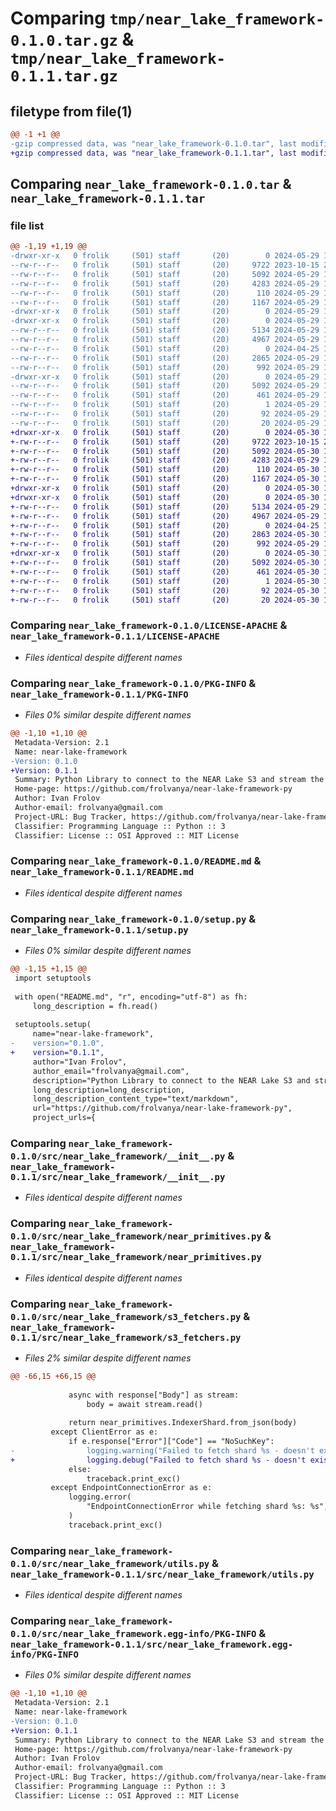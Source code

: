 # Comparing `tmp/near_lake_framework-0.1.0.tar.gz` & `tmp/near_lake_framework-0.1.1.tar.gz`

## filetype from file(1)

```diff
@@ -1 +1 @@
-gzip compressed data, was "near_lake_framework-0.1.0.tar", last modified: Wed May 29 14:51:40 2024, max compression
+gzip compressed data, was "near_lake_framework-0.1.1.tar", last modified: Thu May 30 15:50:44 2024, max compression
```

## Comparing `near_lake_framework-0.1.0.tar` & `near_lake_framework-0.1.1.tar`

### file list

```diff
@@ -1,19 +1,19 @@
-drwxr-xr-x   0 frolik     (501) staff       (20)        0 2024-05-29 14:51:40.577566 near_lake_framework-0.1.0/
--rw-r--r--   0 frolik     (501) staff       (20)     9722 2023-10-15 22:01:13.000000 near_lake_framework-0.1.0/LICENSE-APACHE
--rw-r--r--   0 frolik     (501) staff       (20)     5092 2024-05-29 14:51:40.577494 near_lake_framework-0.1.0/PKG-INFO
--rw-r--r--   0 frolik     (501) staff       (20)     4283 2024-05-29 14:09:55.000000 near_lake_framework-0.1.0/README.md
--rw-r--r--   0 frolik     (501) staff       (20)      110 2024-05-29 14:51:40.577820 near_lake_framework-0.1.0/setup.cfg
--rw-r--r--   0 frolik     (501) staff       (20)     1167 2024-05-29 14:50:49.000000 near_lake_framework-0.1.0/setup.py
-drwxr-xr-x   0 frolik     (501) staff       (20)        0 2024-05-29 14:51:40.574939 near_lake_framework-0.1.0/src/
-drwxr-xr-x   0 frolik     (501) staff       (20)        0 2024-05-29 14:51:40.576321 near_lake_framework-0.1.0/src/near_lake_framework/
--rw-r--r--   0 frolik     (501) staff       (20)     5134 2024-05-29 14:26:30.000000 near_lake_framework-0.1.0/src/near_lake_framework/__init__.py
--rw-r--r--   0 frolik     (501) staff       (20)     4967 2024-05-29 14:10:02.000000 near_lake_framework-0.1.0/src/near_lake_framework/near_primitives.py
--rw-r--r--   0 frolik     (501) staff       (20)        0 2024-04-25 16:39:35.000000 near_lake_framework-0.1.0/src/near_lake_framework/py.typed
--rw-r--r--   0 frolik     (501) staff       (20)     2865 2024-05-29 14:21:47.000000 near_lake_framework-0.1.0/src/near_lake_framework/s3_fetchers.py
--rw-r--r--   0 frolik     (501) staff       (20)      992 2024-05-29 14:09:55.000000 near_lake_framework-0.1.0/src/near_lake_framework/utils.py
-drwxr-xr-x   0 frolik     (501) staff       (20)        0 2024-05-29 14:51:40.577251 near_lake_framework-0.1.0/src/near_lake_framework.egg-info/
--rw-r--r--   0 frolik     (501) staff       (20)     5092 2024-05-29 14:51:40.000000 near_lake_framework-0.1.0/src/near_lake_framework.egg-info/PKG-INFO
--rw-r--r--   0 frolik     (501) staff       (20)      461 2024-05-29 14:51:40.000000 near_lake_framework-0.1.0/src/near_lake_framework.egg-info/SOURCES.txt
--rw-r--r--   0 frolik     (501) staff       (20)        1 2024-05-29 14:51:40.000000 near_lake_framework-0.1.0/src/near_lake_framework.egg-info/dependency_links.txt
--rw-r--r--   0 frolik     (501) staff       (20)       92 2024-05-29 14:51:40.000000 near_lake_framework-0.1.0/src/near_lake_framework.egg-info/requires.txt
--rw-r--r--   0 frolik     (501) staff       (20)       20 2024-05-29 14:51:40.000000 near_lake_framework-0.1.0/src/near_lake_framework.egg-info/top_level.txt
+drwxr-xr-x   0 frolik     (501) staff       (20)        0 2024-05-30 15:50:44.021339 near_lake_framework-0.1.1/
+-rw-r--r--   0 frolik     (501) staff       (20)     9722 2023-10-15 22:01:13.000000 near_lake_framework-0.1.1/LICENSE-APACHE
+-rw-r--r--   0 frolik     (501) staff       (20)     5092 2024-05-30 15:50:44.021272 near_lake_framework-0.1.1/PKG-INFO
+-rw-r--r--   0 frolik     (501) staff       (20)     4283 2024-05-29 14:09:55.000000 near_lake_framework-0.1.1/README.md
+-rw-r--r--   0 frolik     (501) staff       (20)      110 2024-05-30 15:50:44.021555 near_lake_framework-0.1.1/setup.cfg
+-rw-r--r--   0 frolik     (501) staff       (20)     1167 2024-05-30 15:50:17.000000 near_lake_framework-0.1.1/setup.py
+drwxr-xr-x   0 frolik     (501) staff       (20)        0 2024-05-30 15:50:44.018878 near_lake_framework-0.1.1/src/
+drwxr-xr-x   0 frolik     (501) staff       (20)        0 2024-05-30 15:50:44.020194 near_lake_framework-0.1.1/src/near_lake_framework/
+-rw-r--r--   0 frolik     (501) staff       (20)     5134 2024-05-29 14:26:30.000000 near_lake_framework-0.1.1/src/near_lake_framework/__init__.py
+-rw-r--r--   0 frolik     (501) staff       (20)     4967 2024-05-29 14:10:02.000000 near_lake_framework-0.1.1/src/near_lake_framework/near_primitives.py
+-rw-r--r--   0 frolik     (501) staff       (20)        0 2024-04-25 16:39:35.000000 near_lake_framework-0.1.1/src/near_lake_framework/py.typed
+-rw-r--r--   0 frolik     (501) staff       (20)     2863 2024-05-30 15:50:06.000000 near_lake_framework-0.1.1/src/near_lake_framework/s3_fetchers.py
+-rw-r--r--   0 frolik     (501) staff       (20)      992 2024-05-29 14:09:55.000000 near_lake_framework-0.1.1/src/near_lake_framework/utils.py
+drwxr-xr-x   0 frolik     (501) staff       (20)        0 2024-05-30 15:50:44.021045 near_lake_framework-0.1.1/src/near_lake_framework.egg-info/
+-rw-r--r--   0 frolik     (501) staff       (20)     5092 2024-05-30 15:50:44.000000 near_lake_framework-0.1.1/src/near_lake_framework.egg-info/PKG-INFO
+-rw-r--r--   0 frolik     (501) staff       (20)      461 2024-05-30 15:50:44.000000 near_lake_framework-0.1.1/src/near_lake_framework.egg-info/SOURCES.txt
+-rw-r--r--   0 frolik     (501) staff       (20)        1 2024-05-30 15:50:44.000000 near_lake_framework-0.1.1/src/near_lake_framework.egg-info/dependency_links.txt
+-rw-r--r--   0 frolik     (501) staff       (20)       92 2024-05-30 15:50:44.000000 near_lake_framework-0.1.1/src/near_lake_framework.egg-info/requires.txt
+-rw-r--r--   0 frolik     (501) staff       (20)       20 2024-05-30 15:50:44.000000 near_lake_framework-0.1.1/src/near_lake_framework.egg-info/top_level.txt
```

### Comparing `near_lake_framework-0.1.0/LICENSE-APACHE` & `near_lake_framework-0.1.1/LICENSE-APACHE`

 * *Files identical despite different names*

### Comparing `near_lake_framework-0.1.0/PKG-INFO` & `near_lake_framework-0.1.1/PKG-INFO`

 * *Files 0% similar despite different names*

```diff
@@ -1,10 +1,10 @@
 Metadata-Version: 2.1
 Name: near-lake-framework
-Version: 0.1.0
+Version: 0.1.1
 Summary: Python Library to connect to the NEAR Lake S3 and stream the data
 Home-page: https://github.com/frolvanya/near-lake-framework-py
 Author: Ivan Frolov
 Author-email: frolvanya@gmail.com
 Project-URL: Bug Tracker, https://github.com/frolvanya/near-lake-framework-py/issues
 Classifier: Programming Language :: Python :: 3
 Classifier: License :: OSI Approved :: MIT License
```

### Comparing `near_lake_framework-0.1.0/README.md` & `near_lake_framework-0.1.1/README.md`

 * *Files identical despite different names*

### Comparing `near_lake_framework-0.1.0/setup.py` & `near_lake_framework-0.1.1/setup.py`

 * *Files 0% similar despite different names*

```diff
@@ -1,15 +1,15 @@
 import setuptools
 
 with open("README.md", "r", encoding="utf-8") as fh:
     long_description = fh.read()
 
 setuptools.setup(
     name="near-lake-framework",
-    version="0.1.0",
+    version="0.1.1",
     author="Ivan Frolov",
     author_email="frolvanya@gmail.com",
     description="Python Library to connect to the NEAR Lake S3 and stream the data",
     long_description=long_description,
     long_description_content_type="text/markdown",
     url="https://github.com/frolvanya/near-lake-framework-py",
     project_urls={
```

### Comparing `near_lake_framework-0.1.0/src/near_lake_framework/__init__.py` & `near_lake_framework-0.1.1/src/near_lake_framework/__init__.py`

 * *Files identical despite different names*

### Comparing `near_lake_framework-0.1.0/src/near_lake_framework/near_primitives.py` & `near_lake_framework-0.1.1/src/near_lake_framework/near_primitives.py`

 * *Files identical despite different names*

### Comparing `near_lake_framework-0.1.0/src/near_lake_framework/s3_fetchers.py` & `near_lake_framework-0.1.1/src/near_lake_framework/s3_fetchers.py`

 * *Files 2% similar despite different names*

```diff
@@ -66,15 +66,15 @@
 
             async with response["Body"] as stream:
                 body = await stream.read()
 
             return near_primitives.IndexerShard.from_json(body)
         except ClientError as e:
             if e.response["Error"]["Code"] == "NoSuchKey":
-                logging.warning("Failed to fetch shard %s - doesn't exist", shard_key)
+                logging.debug("Failed to fetch shard %s - doesn't exist", shard_key)
             else:
                 traceback.print_exc()
         except EndpointConnectionError as e:
             logging.error(
                 "EndpointConnectionError while fetching shard %s: %s", shard_key, e
             )
             traceback.print_exc()
```

### Comparing `near_lake_framework-0.1.0/src/near_lake_framework/utils.py` & `near_lake_framework-0.1.1/src/near_lake_framework/utils.py`

 * *Files identical despite different names*

### Comparing `near_lake_framework-0.1.0/src/near_lake_framework.egg-info/PKG-INFO` & `near_lake_framework-0.1.1/src/near_lake_framework.egg-info/PKG-INFO`

 * *Files 0% similar despite different names*

```diff
@@ -1,10 +1,10 @@
 Metadata-Version: 2.1
 Name: near-lake-framework
-Version: 0.1.0
+Version: 0.1.1
 Summary: Python Library to connect to the NEAR Lake S3 and stream the data
 Home-page: https://github.com/frolvanya/near-lake-framework-py
 Author: Ivan Frolov
 Author-email: frolvanya@gmail.com
 Project-URL: Bug Tracker, https://github.com/frolvanya/near-lake-framework-py/issues
 Classifier: Programming Language :: Python :: 3
 Classifier: License :: OSI Approved :: MIT License
```

